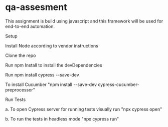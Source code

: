 # qa-assesment
This assignment is build using javascript and this framework will be used for end-to-end automation.

Setup

Install Node according to vendor instructions

Clone the repo

Run npm Install to install the devDependencies

Run npm install cypress --save-dev

To install Cucumber "npm install --save-dev cypress-cucumber-preprocessor"

Run Tests

a. To open Cypress server for running tests visually run "npx cypress open" 

b. To run the tests in headless mode "npx cypress run"

